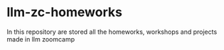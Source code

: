 # llm-zc-homeworks
In this repository are stored all the homeworks, workshops and projects made in llm zoomcamp
